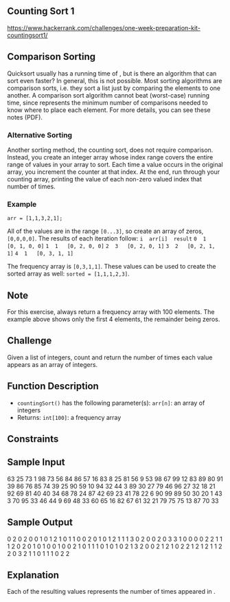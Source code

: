 ## Counting Sort 1

<https://www.hackerrank.com/challenges/one-week-preparation-kit-countingsort1/>

## Comparison Sorting

Quicksort usually has a running time of , but is there an algorithm that can sort
even faster? In general, this is not possible. Most sorting algorithms are
comparison sorts, i.e. they sort a list just by comparing the elements to one
another. A comparison sort algorithm cannot beat (worst-case) running time,
since represents the minimum number of comparisons needed to know where to
place each element. For more details, you can see these notes (PDF).

### Alternative Sorting

Another sorting method, the counting sort, does not require comparison.
Instead, you create an integer array whose index range covers the entire
range of values in your array to sort. Each time a value occurs in the
original array, you increment the counter at that index. At the end, run
through your counting array, printing the value of each non-zero valued
index that number of times.

### Example

`arr = [1,1,3,2,1];`

All of the values are in the range `[0...3]`, so create an array of zeros, `[0,0,0,0]`.
The results of each iteration follow:
`i	arr[i]	result`
`0	1	[0, 1, 0, 0]`
`1	1	[0, 2, 0, 0]`
`2	3	[0, 2, 0, 1]`
`3	2	[0, 2, 1, 1]`
`4	1	[0, 3, 1, 1]`

The frequency array is `[0,3,1,1]`.
These values can be used to create the sorted array as well: `sorted = [1,1,1,2,3]`.

## Note

For this exercise, always return a frequency array with 100 elements.
The example above shows only the first 4 elements, the remainder being zeros.

## Challenge

Given a list of integers, count and return the number of times each value
appears as an array of integers.

## Function Description

- `countingSort()` has the following parameter(s): `arr[n]`: an array of integers
- Returns: `int[100]`: a frequency array

## Constraints

## Sample Input

63 25 73 1 98 73 56 84 86 57 16 83 8 25 81 56 9 53 98 67 99 12 83 89 80 91 39 86 76 85 74 39 25 90 59 10 94 32 44 3 89 30 27 79 46 96 27 32 18 21 92 69 81 40 40 34 68 78 24 87 42 69 23 41 78 22 6 90 99 89 50 30 20 1 43 3 70 95 33 46 44 9 69 48 33 60 65 16 82 67 61 32 21 79 75 75 13 87 70 33

## Sample Output

0 2 0 2 0 0 1 0 1 2 1 0 1 1 0 0 2 0 1 0 1 2 1 1 1 3 0 2 0 0 2 0 3 3 1 0 0 0 0 2 2 1 1 1 2 0 2 0 1 0 1 0 0 1 0 0 2 1 0 1 1 1 0 1 0 1 0 2 1 3 2 0 0 2 1 2 1 0 2 2 1 2 1 2 1 1 2 2 0 3 2 1 1 0 1 1 1 0 2 2

## Explanation

Each of the resulting values represents the number of times appeared in .
